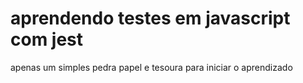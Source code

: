 # aprendendo testes em javascript com jest

apenas um simples pedra papel e tesoura para iniciar o aprendizado